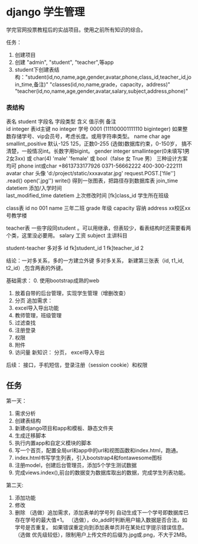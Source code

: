 django 学生管理
===
学完官网投票教程后的实战项目。使用之前所有知识的综合。

任务：
1. 创建项目
2. 创建 "admin", "student", "teacher",等app
3. student下创建表结构："student(id,no,name,age,gender,avatar,phone,class_id,teacher_id,join_time,备注)" "classes(id,no,name,grade，capacity，address)" "teacher(id,no,name,age,gender,avatar,salary,subject,address,phone)"

### 表结构
表名 student
字段名    字段类型      含义         值示例         备注       
id         integer      表id主键
no         integer      学号        0001        (111100001111110 biginteger)  如果整数存储学号、vip会员号，考虑长度。或用字符串类型。
name        char
age        smallint_positive      默认-125 125，正数0-255        (选做)数据库约束，0-150岁， 搞不清楚，一般情况int。长数字用bigint。
gender     integer                  smallinteger(0未填写1男2女3xx) 或 char(4) 'male' 'female' 或 bool（false 女 True 男） 三种设计方案均可
phone      int或char               +8613733177926     0371-56662222  400-300-222111
avatar     char            头像     'd:/project/static/xxxavatar.jpg'   request.POST.['file''] .read()  open('.jpg'')  write() 得到一张图表，把路径存到数据库表
join_time   datetiem    添加/入学时间     
last_modified_time  datetiem   上次修改时间
[fk]class_id    学生所在班级

class表
id
no   001
name   三年二班
grade  年级
capacity  容纳
address  xx校区xx号教学楼


teacher表
一些字段同student 。可以用继承，但表较少，看表结构时还需要看两个类，这里没必要用。
salary  工资
subject     主讲科目


student-teacher  多对多
id 
fk]student_id       1
fk]teacher_id       2


结论：一对多关系，多的一方建立外键
多对多关系， 新建第三张表（id, t1_id, t2_id）,包含两表的外键。



基础需求：
0. 使用bootstrap成熟的web
1. 放着自带的后台管理，实现学生管理（增删改查）
2. 分页
追加需求：
1. excel导入导出功能
2. 教师管理，班级管理
3. 过滤查找
4. 注册登录
5. 权限
6. 附件
7. 访问量
新知识：
分页，
excel导入导出

后续：
接口，手机短信，登录注册（session cookie）和权限



## 任务
第一天： 
1. 需求分析
2. 创建表结构
3. 新建django项目和app和模板、静态文件夹
4. 生成迁移脚本
5. 执行内置app和自定义模块的脚本
6. 写一个首页，配置全局url和app中的url和视图函数和index.html，跑通。
7. index.html书写学生列表，引入bootstrap4和fontawesome图标
8. 注册model，创建后台管理员，添加5个学生测试数据
9. 完成views.index(),前台的数据变为数据库取出的数据，完成学生列表功能。

第二天:
1. 添加功能
2. 修改
3. 删除
（选做）追加需求，添加表单的学号列 自动生成下一个学号即数据库已存在学号的最大值+1。
（选做），do_add时判断用户输入数据是否合法，如学号是否重复。 如果错误重定向到添加表单页并在某处红字提示错误信息。
（选做 优先级较低），限制用户上传文件的后缀为.jpg或.png，不大于2MB。